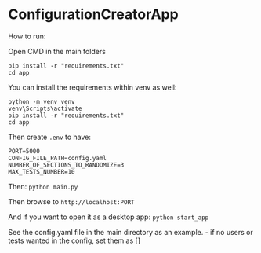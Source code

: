 # ConfigurationCreatorApp


How to run:

Open CMD in the main folders
```
pip install -r "requirements.txt"
cd app 
```

You can install the requirements within venv as well:
```
python -m venv venv
venv\Scripts\activate
pip install -r "requirements.txt"
cd app
```

Then create ```.env``` to have:

```
PORT=5000
CONFIG_FILE_PATH=config.yaml
NUMBER_OF_SECTIONS_TO_RANDOMIZE=3
MAX_TESTS_NUMBER=10
```
Then:
```python main.py```

Then browse to ```http://localhost:PORT```

And if you want to open it as a desktop app:
```python start_app```

See the config.yaml file in the main directory as an example. - if no users or tests wanted in the config, set them as []
